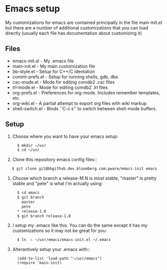 # Emacs setup
My customizations for emacs are contained principally in the file
main-init.el but there are a number of additional customizations that
you can load directly (usually each file has documentation about
customizing it)

## Files

- emacs-init.el - My .emacs file
- main-init.el - My main customization file
- bb-style.el - Setup for C++/C identation
- comint-prefs.el - Setup for running shells, gdb, dbx
- csc-mode.el - Mode for editing comdb2 .csc files
- lrl-mode.el - Mode for editing comdb2 .lrl files
- org-prefs.el - Preferences for org-mode.  Includes remember templates, etc
- org-wiki.el - A partial attempt to export org files with wiki markup
- shell-switch.el - Binds ``C-c s'' to switch between shell-mode buffers.

## Setup

1. Choose where you want to have your emacs setup:

   ```sh
     $ mkdir ~/usr
     $ cd ~/usr
   ```

1. Clone this repository emacs config files::
 
  ```sh
     $ git clone git@bbgithub.dev.bloomberg.com:pware/emacs-init emacs
   ```

1. Choose which branch a release-M.N is most stable,
   "master" is pretty stable and "pete" is
   what I'm actually using:

   ```sh
     $ cd emacs
     $ git branch
       master
       pete
     * release-1.0
     $ git branch release-1.0
   ```

1. I setup my .emacs like this.  You can do the same except
   it has my customizations so it may not be great for you:

   ```sh
     $ ln -s ~/usr/emacs/emacs-init.el ~/.emacs
   ```

1. Alterantively setup your .emacs with::

   ```elisp
     (add-to-list 'load-path "~/usr/emacs")
     (require 'main-init)
   ```
